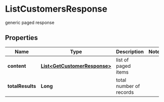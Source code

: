 

# ListCustomersResponse

generic paged response

## Properties

| Name | Type | Description | Notes |
|------------ | ------------- | ------------- | -------------|
|**content** | [**List&lt;GetCustomerResponse&gt;**](GetCustomerResponse.md) | list of paged items |  |
|**totalResults** | **Long** | total number of records |  |



